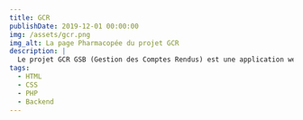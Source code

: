 ```yaml
---
title: GCR
publishDate: 2019-12-01 00:00:00
img: /assets/gcr.png
img_alt: La page Pharmacopée du projet GCR
description: |
  Le projet GCR GSB (Gestion des Comptes Rendus) est une application web dédiée à la gestion de la pharmacopée et des praticiens. Réalisé lors de ma première année de BTS, ce projet permet aux visiteurs de consulter des informations sur les praticiens et de rédiger des comptes rendus de leurs visites.
tags:
  - HTML
  - CSS
  - PHP
  - Backend
---
```


